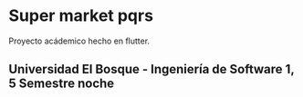 # Super market pqrs

Proyecto acádemico hecho en flutter.

## Universidad El Bosque - Ingeniería de Software 1, 5 Semestre noche
